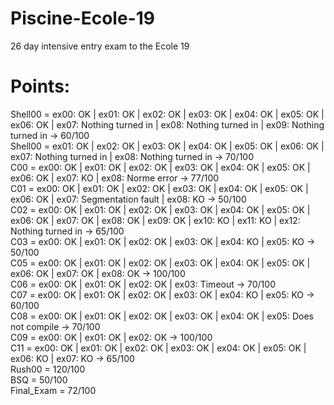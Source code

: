 # Piscine-Ecole-19
26 day intensive entry exam to the Ecole 19

# Points:
Shell00 = ex00: OK | ex01: OK | ex02: OK | ex03: OK | ex04: OK | ex05: OK | ex06: OK | ex07: Nothing turned in | ex08: Nothing turned in | ex09: Nothing turned in -> 60/100\
Shell00 = ex01: OK | ex02: OK | ex03: OK | ex04: OK | ex05: OK | ex06: OK | ex07: Nothing turned in | ex08: Nothing turned in -> 70/100\
C00 = ex00: OK | ex01: OK | ex02: OK | ex03: OK | ex04: OK | ex05: OK | ex06: OK | ex07: KO | ex08: Norme error -> 77/100\
C01 = ex00: OK | ex01: OK | ex02: OK | ex03: OK | ex04: OK | ex05: OK | ex06: OK | ex07: Segmentation fault | ex08: KO -> 50/100\
C02 = ex00: OK | ex01: OK | ex02: OK | ex03: OK | ex04: OK | ex05: OK | ex06: OK | ex07: OK | ex08: OK | ex09: OK | ex10: KO | ex11: KO | ex12: Nothing turned in -> 65/100\
C03 = ex00: OK | ex01: OK | ex02: OK | ex03: OK | ex04: KO | ex05: KO -> 50/100\
C05 = ex00: OK | ex01: OK | ex02: OK | ex03: OK | ex04: OK | ex05: OK | ex06: OK | ex07: OK | ex08: OK -> 100/100\
C06 = ex00: OK | ex01: OK | ex02: OK | ex03: Timeout -> 70/100\
C07 = ex00: OK | ex01: OK | ex02: OK | ex03: OK | ex04: KO | ex05: KO -> 60/100\
C08 = ex00: OK | ex01: OK | ex02: OK | ex03: OK | ex04: OK | ex05: Does not compile -> 70/100\
C09 = ex00: OK | ex01: OK | ex02: OK -> 100/100\
C11 = ex00: OK | ex01: OK | ex02: OK | ex03: OK | ex04: OK | ex05: OK | ex06: KO | ex07: KO -> 65/100\
Rush00 = 120/100\
BSQ = 50/100\
Final_Exam = 72/100
